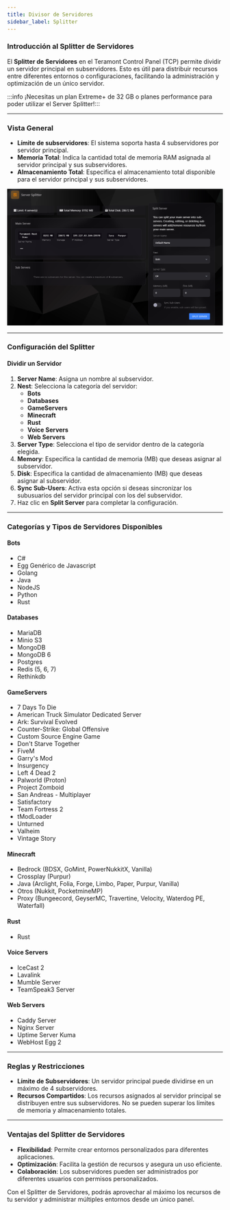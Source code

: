 ```yaml
---
title: Divisor de Servidores
sidebar_label: Splitter
---
```


### Introducción al Splitter de Servidores

El **Splitter de Servidores** en el Teramont Control Panel (TCP) permite dividir un servidor principal en subservidores. Esto es útil para distribuir recursos entre diferentes entornos o configuraciones, facilitando la administración y optimización de un único servidor.

:::info ¡Necesitas un plan Extreme+ de 32 GB o planes performance para poder utilizar el Server Splitter!:::

---

### Vista General

- **Límite de subservidores**: El sistema soporta hasta 4 subservidores por servidor principal.
- **Memoria Total**: Indica la cantidad total de memoria RAM asignada al servidor principal y sus subservidores.
- **Almacenamiento Total**: Especifica el almacenamiento total disponible para el servidor principal y sus subservidores.

![Vista General del Splitter](../../static/tcp_assets/imgs/splitter.png)

---

### Configuración del Splitter

#### Dividir un Servidor
1. **Server Name**: Asigna un nombre al subservidor.
2. **Nest**: Selecciona la categoría del servidor:
    - **Bots**
    - **Databases**
    - **GameServers**
    - **Minecraft**
    - **Rust**
    - **Voice Servers**
    - **Web Servers**
3. **Server Type**: Selecciona el tipo de servidor dentro de la categoría elegida.
4. **Memory**: Especifica la cantidad de memoria (MB) que deseas asignar al subservidor.
5. **Disk**: Especifica la cantidad de almacenamiento (MB) que deseas asignar al subservidor.
6. **Sync Sub-Users**: Activa esta opción si deseas sincronizar los subusuarios del servidor principal con los del subservidor.
7. Haz clic en **Split Server** para completar la configuración.

---

### Categorías y Tipos de Servidores Disponibles

#### **Bots**
- C#
- Egg Genérico de Javascript
- Golang
- Java
- NodeJS
- Python
- Rust

#### **Databases**
- MariaDB
- Minio S3
- MongoDB
- MongoDB 6
- Postgres
- Redis (5, 6, 7)
- Rethinkdb

#### **GameServers**
- 7 Days To Die
- American Truck Simulator Dedicated Server
- Ark: Survival Evolved
- Counter-Strike: Global Offensive
- Custom Source Engine Game
- Don't Starve Together
- FiveM
- Garry's Mod
- Insurgency
- Left 4 Dead 2
- Palworld (Proton)
- Project Zomboid
- San Andreas - Multiplayer
- Satisfactory
- Team Fortress 2
- tModLoader
- Unturned
- Valheim
- Vintage Story

#### **Minecraft**
- Bedrock (BDSX, GoMint, PowerNukkitX, Vanilla)
- Crossplay (Purpur)
- Java (Arclight, Folia, Forge, Limbo, Paper, Purpur, Vanilla)
- Otros (Nukkit, PocketmineMP)
- Proxy (Bungeecord, GeyserMC, Travertine, Velocity, Waterdog PE, Waterfall)

#### **Rust**
- Rust

#### **Voice Servers**
- IceCast 2
- Lavalink
- Mumble Server
- TeamSpeak3 Server

#### **Web Servers**
- Caddy Server
- Nginx Server
- Uptime Server Kuma
- WebHost Egg 2

---

### Reglas y Restricciones
- **Límite de Subservidores**: Un servidor principal puede dividirse en un máximo de 4 subservidores.
- **Recursos Compartidos**: Los recursos asignados al servidor principal se distribuyen entre sus subservidores. No se pueden superar los límites de memoria y almacenamiento totales.

---

### Ventajas del Splitter de Servidores
- **Flexibilidad**: Permite crear entornos personalizados para diferentes aplicaciones.
- **Optimización**: Facilita la gestión de recursos y asegura un uso eficiente.
- **Colaboración**: Los subservidores pueden ser administrados por diferentes usuarios con permisos personalizados.

Con el Splitter de Servidores, podrás aprovechar al máximo los recursos de tu servidor y administrar múltiples entornos desde un único panel.